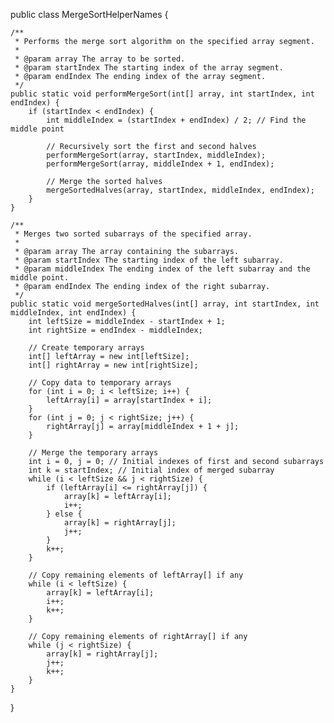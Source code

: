 public class MergeSortHelperNames {

   

    /**
     * Performs the merge sort algorithm on the specified array segment.
     *
     * @param array The array to be sorted.
     * @param startIndex The starting index of the array segment.
     * @param endIndex The ending index of the array segment.
     */
    public static void performMergeSort(int[] array, int startIndex, int endIndex) {
        if (startIndex < endIndex) {
            int middleIndex = (startIndex + endIndex) / 2; // Find the middle point

            // Recursively sort the first and second halves
            performMergeSort(array, startIndex, middleIndex);
            performMergeSort(array, middleIndex + 1, endIndex);

            // Merge the sorted halves
            mergeSortedHalves(array, startIndex, middleIndex, endIndex);
        }
    }

    /**
     * Merges two sorted subarrays of the specified array.
     *
     * @param array The array containing the subarrays.
     * @param startIndex The starting index of the left subarray.
     * @param middleIndex The ending index of the left subarray and the middle point.
     * @param endIndex The ending index of the right subarray.
     */
    public static void mergeSortedHalves(int[] array, int startIndex, int middleIndex, int endIndex) {
        int leftSize = middleIndex - startIndex + 1;
        int rightSize = endIndex - middleIndex;

        // Create temporary arrays
        int[] leftArray = new int[leftSize];
        int[] rightArray = new int[rightSize];

        // Copy data to temporary arrays
        for (int i = 0; i < leftSize; i++) {
            leftArray[i] = array[startIndex + i];
        }
        for (int j = 0; j < rightSize; j++) {
            rightArray[j] = array[middleIndex + 1 + j];
        }

        // Merge the temporary arrays
        int i = 0, j = 0; // Initial indexes of first and second subarrays
        int k = startIndex; // Initial index of merged subarray
        while (i < leftSize && j < rightSize) {
            if (leftArray[i] <= rightArray[j]) {
                array[k] = leftArray[i];
                i++;
            } else {
                array[k] = rightArray[j];
                j++;
            }
            k++;
        }

        // Copy remaining elements of leftArray[] if any
        while (i < leftSize) {
            array[k] = leftArray[i];
            i++;
            k++;
        }

        // Copy remaining elements of rightArray[] if any
        while (j < rightSize) {
            array[k] = rightArray[j];
            j++;
            k++;
        }
    }
}

